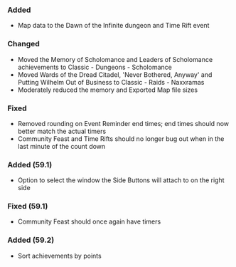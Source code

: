 <p><h3>Added</h3></p>
<ul>
<li>Map data to the Dawn of the Infinite dungeon and Time Rift event</li>
</ul>
<p><h3>Changed</h3></p>
<ul>
<li>Moved the Memory of Scholomance and Leaders of Scholomance achievements to Classic - Dungeons - Scholomance</li>
<li>Moved Wards of the Dread Citadel, 'Never Bothered, Anyway' and Putting Wilhelm Out of Business to Classic - Raids - Naxxramas</li>
<li>Moderately reduced the memory and Exported Map file sizes</li>
</ul>
<p><h3>Fixed</h3></p>
<ul>
<li>Removed rounding on Event Reminder end times; end times should now better match the actual timers</li>
<li>Community Feast and Time Rifts should no longer bug out when in the last minute of the count down</li>
</ul>
<p><h3>Added (59.1)</h3></p>
<ul>
<li>Option to select the window the Side Buttons will attach to on the right side</li>
</ul>
<p><h3>Fixed (59.1)</h3></p>
<ul>
<li>Community Feast should once again have timers</li>
</ul>
<p><h3>Added (59.2)</h3></p>
<ul>
<li>Sort achievements by points</li>
</ul>
